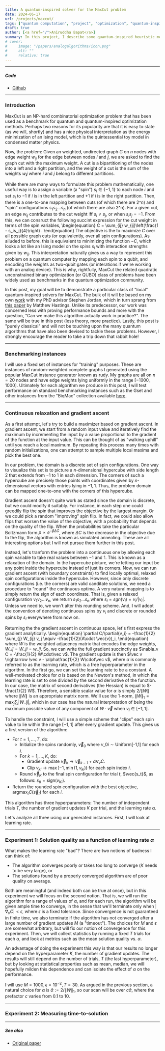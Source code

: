 ```yaml
---
title: A quantum-inspired solver for the MaxCut problem
date: 2024-06-17
url: /projects/maxcut/
tags: ["quantum computation", "project", "optimization", "quantum-inspired optimization"]
draft: true
author: [<a href="/">Aniruddha Bapat</a>]
summary: In this project, I describe some quantum-inspired heuristic methods for finding approximate solutions to the MaxCut problem.  
# cover:
#     image: "/papers/analogalgorithms/icon.png"
#     alt: ""
#     relative: true
---
```



---

##### Code

- [Github]()

---

### Introduction

MaxCut is an NP-hard combinatorial optimization problem that has been used as a benchmark for quantum and quantum-inspired optimization methods. Perhaps two reasons for its popularity are that it is easy to state (as we will, shortly) and has a nice physical interpretation as the energy minimization of an Ising model, which is the quintessential toy model in condensed matter physics. 

Now, the problem: Given an weighted, undirected graph $G$ on $n$ nodes with edge weight $w_{ij}$ for the edge between nodes $i$ and $j$, we are asked to find the graph cut with the maximum weight. A cut is a bipartitioning of the nodes into a left and a right partition, and the weight of a cut is the sum of the weights $w_ij$ where $i$ and $j$ belong to different partitions. 

While there are many ways to formulate this problem mathematically, one useful way is to assign a variable (a "spin") $s_i\in\{-1,1 \}$ to each node $i$ and set $s_i$ to $-1$ if $i$ is in the left partition and $+1$ if $i$ is in the right partition. Then, there is a one-to-one mapping between cuts (of which there are 2^$n$) and "spin" configurations $s_1s_2\ldots s_n$ (of which there are also 2^n). For a given cut, an edge $w_{ij}$ contributes to the cut weight iff $s_i \neq s_j$, or when $s_is_j = -1$. From this, we can consruct the following succint expression for the cut weight in terms of the spin variables,
\begin{equation}
C = \sum_{ij} w_{ij}\left(\frac{1 - s_is_j}{4}\right) .
\end{equation}
The objective is the to maximize $C$ over all possible graph cuts (or equivalently, over all spin configurations). As alluded to before, this is equivalent to minimizing the function $-C$, which looks a lot like an Ising model on the spins $s_i$ with interaction strengths given by $w_{ij}$. This interpretation naturally gives us a way to represent this problem on a quantum computer by mapping each spin to a qubit, and encoding the weights as two-qubit gates (or interations if we're working with an analog device). This is why, rightfully, MaxCut the related quadratic unconstrained binary optimization (or QUBO) class of problems have been widely used as benchmarks in the quantum optimization community. 

In this post, my goal will be to demonstrate a particular class of "local" quantum-inspired solvers for MaxCut. The bulk of it will be based on my own [work](/papers/localtensor) with my PhD advisor Stephen Jordan, which in turn sprang from [this paper](https://arxiv.org/abs/1905.07047) by Matthew Hastings. Unlike its predecessor, our work was concerned less with proving performance bounds and more with the question, "Can we make this algorithm actually work in practice?". The same will be true in this post (less theory, more practice). Lastly, this post is "purely classical" and will not be touching upon the many quantum algorithms that have also been devised to tackle these problems. However, I strongly encourage the reader to take a trip down that rabbit hole!

---
### Benchmarking instances

I will use a fixed set of instances for "training" purposes. These are instances of random-weighted complete graphs I generated using the popular MaxCut instance generator known as rudy. My graphs are all on $n=20$ nodes and have edge weights lying uniformly in the range $[-1000,1000]$. Ultimately for each algorithm we produce in this post, I will test performance on standard benchmarking instances such as the Gset and other instances from the "BiqMac" collection available [here](https://biqmac.aau.at).

---
### Continuous relaxation and gradient ascent

As a first attempt, let's try to build a maximizer based on gradient ascent. In gradient ascent, we start from a random input value and iteratively find the maximum by incrementing the input by a value proportional to the gradient of the function at the input value. This can be thought of as "walking uphill" until you reach a local maximum. By repeating this process many times with random initializations, one can attempt to sample multiple local maxima and pick the best one. 

In our problem, the domain is a discrete set of spin configurations. One way to visualize this set is to picture a $n$-dimensional hypercube with side length 2 that extends from $-1$ to $1$ in each dimension. The corners of such a hypercube are precisely those points with coordinates given by $n$-dimensional vectors with entries lying in ${-1,1}$. Thus, the problem domain can be mapped one-to-one with the corners of this hypercube. 

Gradient ascent doesn't quite work as stated since the domain is discrete, but we could modify it suitably. For instance, in each step one could greedily flip the spin that improves the objective by the largest margin. Or we could pick a random "improving" spin flip. In fact, we could also allow flips that worsen the value of the objective, with a probability that depends on the quality of the flip. When the probabilities take the particular Boltzmann form $p \propto e^{-\beta \Delta C}$, where $\Delta C$ is the decrease in the objective due to the flip, the algorithm is known as simulated annealing. These are all interesting options but I will not pursue them further in this post.

Instead, let's tranform the problem into a continuous one by allowing each spin variable to take real values between $-1$ and $1$. This is known as a relaxation of the domain. In the hypercube picture, we're letting our input be any point inside the hypercube instead of just its corners. Now, we can run gradient ascent (with boundary constraints) to find locally optimal, relaxed spin configurations inside the hypercube. However, since only discrete configurations (i.e. the corners) are valid canditate solutions, we need a procedure to "round" the continuous optima. A very natural mapping is to simply return the sign of each coordinate. That is, given a relaxed configuration $v_1v_2\ldots v_n$, we return $s_1s_2\ldots s_n$ where $s_i = sgn(v_i) = v_i / |v_i|$. Unless we need to, we won't alter this rounding scheme. And, I will adopt the convention of denoting continuous spins by $v_i$ and discrete or rounded spins by $s_i$ everywhere from now on.

Returning the the gradient ascent in continuous space, let's first express the gradient analytically. 
\begin{equation}
\partial C/\partial{v_i} = -\frac{1}{2} \sum_{j} W_{ij} v_j \equiv -\frac{1}{2}(A\cdot \vec{v})_i,
\end{equation}
where $W$ is the weighted adjacency matrix that encodes the edge weights, $W\_{ij}=W\_{ji}=w\_{ij}$. So, we can write the full gradient succinctly as $\nabla_v C = -\frac{1}{2} W\cdot\vec v$. The gradient update is then $\vec v \rightarrow \vec v - \alpha\frac{1}{2} W\cdot\vec v$, where $\alpha$ is commonly referred to as the learning rate, which is a free hyperparameter in the algorithm. In the first go, we can set the learning rate to be a constant. A well-motivated choice for $\alpha$ is based on the Newton's method, in which the learning rate is set to one divided by the second derivative of the function. In our case, the matrix of second derivatives (the Hessian) is equal to $-\frac{1}{2} W$. Therefore, a sensible scalar value for $\alpha$ is simply $2/\lVert W\rVert$ where $\lVert W\rVert$ is an appropriate matrix norm. We'll use the $1$-norm, $\lVert W \rVert_1 = \max_j \sum_i |W\_{ij}|$, which in our case has the natural interpretation of being the maximum possible value of any component of $W\cdot\vec v$ when $v_i \in [-1,1]$.

To handle the constraint, I will use a simple scheme that "clips" each spin value to lie within the range $[-1,1]$ after every gradient update. This gives us a first version of the algorithm:
- For $t=1,\ldots, T$, do:
    - Initialize the spins randomly, $\vec v_0$ where $v\_{0i}\sim \text{Uniform[-1,1]}$ for each $i$.
    - For $k=1,\ldots, K$, do:
        - Gradient update $\vec v_{k}\rightarrow \vec v_{k-1} + \alpha \nabla_v C$. 
        - Clip $v_{ki} \rightarrow \max(-1, \min(1, v_{ki}))$ for each spin index $i$.
    - Round $\vec v_K$ to the final spin configuration for trial $t$, $\vec{s_t}$, as follows: $s_{ti} = \text{sign}(v_{Ki})$.
- Return the rounded spin configuration with the best objective, $\text{argmax}_t C(\vec s_t)$ for each $i$.

This algorithm has three hyperparameters: The number of independent trials $T$, the number of gradient updates $K$ per trial, and the learning rate $\alpha$. 

Let's analyze all three using our generated instances. First, I will look at learning rate.

---
### Experiment 1: Solution quality as a function of learning rate $\alpha$

What makes the learning rate "bad"? There are two notions of badness I can think of:
- The algorithm converges poorly or takes too long to converge ($K$ needs to be very large), or
- The solutions found by a properly converged algorithm are of poor quality on average.   

Both are meaningful (and indeed both can be true at once), but in this experiment we will focus on the second notion. That is, 
we will run the algorithm for a range of values of $\alpha$, and for each run, the algorithm will be given ample time to converge, in the sense that we'll terminate only when $|\nabla_v C| < \epsilon$, where $\epsilon$ is a fixed tolerance. Since convergence is not guaranteed in finite time, we also terminate if the algorithm has not converged after a large number of gradient updates $M$ (a "timeout"). The choices for $M$ and $\epsilon$ are somewhat arbitrary, but will fix our notion of convergence for this experiment. 
Then, we will collect statistics by running a fixed $T$ trials for each $\alpha$, and look at metrics such as the mean solution quality vs. $\alpha$.

An advantage of doing the experiment this way is that our results no longer depend on the hyperparameter $K$, the number of gradient updates. The results will still depend on the number of trials, $T$ (the last hyperparameter), but by looking at statistical properties such as mean, median, we will hopefully milden this dependence and can isolate the effect of $\alpha$ on the performance. 

I will use $M=1000, \epsilon=10^{-2}, T=30$. As argued in the previous section, a natural choice for $\alpha$ is $\bar\alpha := 2/\lVert W\rVert_1$, so our scan will be over $c\bar\alpha$, where the prefactor $c$ varies from $0.1$ to $10$.

---
### Experiment 2: Measuring time-to-solution


---

##### See also

+ [Original paper](/papers/localtensor)
